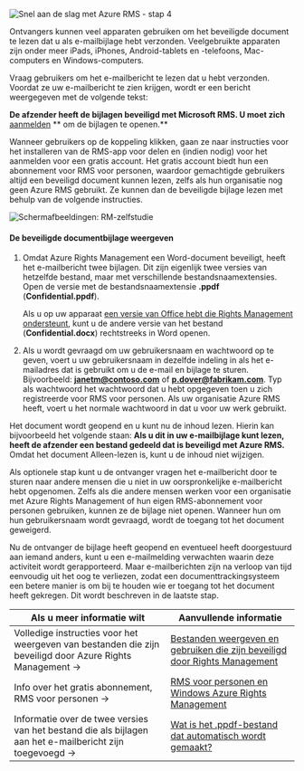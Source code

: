 ![Snel aan de slag met Azure RMS - stap 4](../media/AzRMS_QuickStartSteps4.PNG)

Ontvangers kunnen veel apparaten gebruiken om het beveiligde document te lezen dat u als e-mailbijlage hebt verzonden. Veelgebruikte apparaten zijn onder meer iPads, iPhones, Android-tablets en -telefoons, Mac-computers en Windows-computers.

Vraag gebruikers om het e-mailbericht te lezen dat u hebt verzonden. Voordat ze uw e-mailbericht te zien krijgen, wordt er een bericht weergegeven met de volgende tekst:

**De afzender heeft de bijlagen beveiligd met Microsoft RMS. U moet zich** [aanmelden](http://aka.ms/rms)
      ** om de bijlagen te openen.**

Wanneer gebruikers op de koppeling klikken, gaan ze naar instructies voor het installeren van de RMS-app voor delen en (indien nodig) voor het aanmelden voor een gratis account. Het gratis account biedt hun een abonnement voor RMS voor personen, waardoor gemachtigde gebruikers altijd een beveiligd document kunnen lezen, zelfs als hun organisatie nog geen Azure RMS gebruikt. Ze kunnen dan de beveiligde bijlage lezen met behulp van de volgende instructies.

![Schermafbeeldingen: RM-zelfstudie](../media/AzRMS_Tutorial_4_Screenshots.png)

#### De beveiligde documentbijlage weergeven

1.  Omdat Azure Rights Management een Word-document beveiligt, heeft het e-mailbericht twee bijlagen. Dit zijn eigenlijk twee versies van hetzelfde bestand, maar met verschillende bestandsnaamextensies. Open de versie met de bestandsnaamextensie **.ppdf** (**Confidential.ppdf**).

    Als u op uw apparaat [een versie van Office hebt die Rights Management ondersteunt](https://technet.microsoft.com/library/dn655136.aspx), kunt u de andere versie van het bestand (**Confidential.docx**) rechtstreeks in Word openen.

2.  Als u wordt gevraagd om uw gebruikersnaam en wachtwoord op te geven, voert u uw gebruikersnaam in dezelfde indeling in als het e-mailadres dat is gebruikt om u de e-mail en bijlage te sturen. Bijvoorbeeld: **janetm@contoso.com** of **p.dover@fabrikam.com**. Typ als wachtwoord het wachtwoord dat u hebt opgegeven toen u zich registreerde voor RMS voor personen. Als uw organisatie Azure RMS heeft, voert u het normale wachtwoord in dat u voor uw werk gebruikt.

Het document wordt geopend en u kunt nu de inhoud lezen. Hierin kan bijvoorbeeld het volgende staan: **Als u dit in uw e-mailbijlage kunt lezen, heeft de afzender een bestand gedeeld dat is beveiligd met Azure RMS.** Omdat het document Alleen-lezen is, kunt u de inhoud niet wijzigen.

Als optionele stap kunt u de ontvanger vragen het e-mailbericht door te sturen naar andere mensen die u niet in uw oorspronkelijke e-mailbericht hebt opgenomen. Zelfs als die andere mensen werken voor een organisatie met Azure Rights Management of hun eigen RMS-abonnement voor personen gebruiken, kunnen ze de bijlage niet openen. Wanneer hun om hun gebruikersnaam wordt gevraagd, wordt de toegang tot het document geweigerd.

Nu de ontvanger de bijlage heeft geopend en eventueel heeft doorgestuurd aan iemand anders, kunt u een e-mailmelding verwachten waarin deze activiteit wordt gerapporteerd. Maar e-mailberichten zijn na verloop van tijd eenvoudig uit het oog te verliezen, zodat een documenttrackingsysteem een betere manier is om bij te houden wie er toegang tot het document heeft gekregen. Dit wordt beschreven in de laatste stap.

|Als u meer informatie wilt|Aanvullende informatie|
|--------------------------------|--------------------------|
|Volledige instructies voor het weergeven van bestanden die zijn beveiligd door Azure Rights Management   →|[Bestanden weergeven en gebruiken die zijn beveiligd door Rights Management](../rms-client/sharing-app-view-use-files.md)|
|Info over het gratis abonnement, RMS voor personen   →|[RMS voor personen en Windows Azure Rights Management](../understand-explore/rms-for-individuals.md)|
|Informatie over de twee versies van het bestand die als bijlagen aan het e-mailbericht zijn toegevoegd   →|[Wat is het .ppdf-bestand dat automatisch wordt gemaakt?](../rms-client/sharing-app-dialog-box.md)|



<!--HONumber=Jun16_HO4-->


